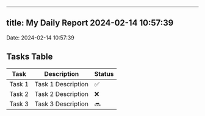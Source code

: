 
---
title: My Daily Report 2024-02-14 10:57:39
---

Date: 2024-02-14 10:57:39

## Tasks Table

| Task | Description | Status |
|------|-------------|--------|
| Task 1 | Task 1 Description | ✅ |
| Task 2 | Task 2 Description | ❌ |
| Task 3 | Task 3 Description | 🔜 |
